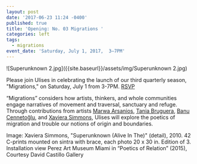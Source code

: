 ```yaml
---
layout: post
date: '2017-06-23 11:24 -0400'
published: true
title: 'Opening: No. 03 Migrations '
categories: left
tags:
  - migrations
event_date: 'Saturday, July 1, 2017,  3–7PM'
---
```

![Superunknown 2.jpg]({{site.baseurl}}/assets/img/Superunknown 2.jpg)


Please join Ulises in celebrating the launch of our third quarterly season, "Migrations," on Saturday, July 1 from 3-7PM. [RSVP](https://www.facebook.com/events/655994014599294/?acontext=%7B%22source%22%3A5%2C%22page_id_source%22%3A1129359703814263%2C%22action_history%22%3A[%7B%22surface%22%3A%22page%22%2C%22mechanism%22%3A%22main_list%22%2C%22extra_data%22%3A%22%7B%5C%22page_id%5C%22%3A1129359703814263%2C%5C%22tour_id%5C%22%3Anull%7D%22%7D]%2C%22has_source%22%3Atrue%7D)

“Migrations” considers how artists, thinkers, and whole communities engage narratives of movement and traversal, sanctuary and refuge. Through contributions from artists [Marwa Arsanios](http://www.mor-charpentier.com/artist/marwa-arsonios/), [Tania Bruguera](http://www.taniabruguera.com/cms/), [Banu Cennetoğlu](http://rodeo-gallery.com/artists/banu-cennetoglu/), and [Xaviera Simmons](https://davidcastillogallery.com/artist/xaviera-simmons/), Ulises will explore the poetics of migration and trouble our notions of origin and boundaries. 

Image: Xaviera Simmons, "Superunknown (Alive In The)" (detail), 2010. 
42 C-prints mounted on sintra with brace, each photo 20 x 30 in. Edition of 3.
Installation view Perez Art Museum Miami in “Poetics of Relation” (2015), Courtesy David Castillo Gallery
